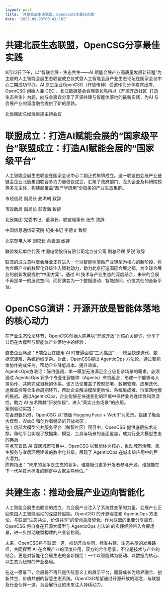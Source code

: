 ```yaml
---
layout: post
title: '共建北辰生态联盟，OpenCSG分享最佳实践'
date: "2025-09-29T00:41:10Z"
---
```

共建北辰生态联盟，OpenCSG分享最佳实践
======================

9月23日下午，以“智联会展・生态共生——AI 赋能会展产业高质量发展新征程”为主题的人工智能会展生态联盟成立仪式暨人工智能会展产业生态论坛在国家会议中心二期成功举办。AI 原生企业OpenCSG（开放传神）受邀作为分享嘉宾出席，OpenCSG 创始人兼 CEO 、长江数据基金会理事长陈冉以《开源开放社区  打造生态共生》为题，向与会嘉宾分享了开源共建与智能体落地的最新实践，为AI 与会展产业的深度融合提供了新的思路。

北辰集团总经理梁捷主持会议

联盟成立：打造AI赋能会展的“国家级平台”联盟成立：打造AI赋能会展的“国家级平台”
==========================================

人工智能会展生态联盟在国家会议中心二期正式揭牌成立。这一联盟由会展产业链链主企业北辰集团联合多方力量倡议成立，汇聚了政府部门、龙头企业及科研院校等多元主体，构建起覆盖“政产学研用”全链条的产业生态集群。​

市经信局 副局长 姜洪朝 致辞

市政数局 副局长 彭雪海 致辞

北辰集团 党委书记、董事长、联盟理事长 张杰 致辞

中国信息通信研究院 纪委书记 李德文 致辞

北京邮电大学 副校长 黄善国 致辞

联盟发起单位代表 中国电信股份有限公司北京分公司 副总经理 罗锐 致辞

联盟的成立意味着会展业正在进入一个以智能体驱动产业转型为核心的新阶段，将为会展产业的数智化升级注入强劲动力，助力北京打造国际会展之都，为全球会展业的创新发展提供“中国方案”。通过 AI 技术与产业生态的深度结合，未来的会展不再是单一的展览空间，而将演变为一个数据流动、智能协同、价值共创的全新平台。

OpenCSG演讲：开源开放是智能体落地的核心动力
=========================

在产业生态论坛环节，OpenCSG创始人陈冉以“开源开放”为核心关键词，分享了公司在大模型与智能体产业落地中的经验：

直击企业痛点：B端企业在应用 AI 时普遍面临“三大挑战”——模型快速迭代、数据沉淀难、系统运维复杂。对此，OpenCSG提出 AgenticOps 方法论，通过智能体协作完成任务，帮助企业降低成本、提升效率。  
AgenticOps方法论：陈冉强调，单一模型无法满足企业级复杂场景的需求，必须通过 AgenticOps 将多个专业化智能体（Agents）有机组合，形成一个能够与人类协作、共同完成目标的体系。该方法论覆盖了模型部署、数据管理、应用迭代、运维监控等全生命周期环节，帮助企业解决模型更新快、系统集成难、价值落地慢的挑战。通过AgenticOps，企业能够在快速变化的环境中保持业务连续性和灵活性，助力 AI 技术跨越“研发阶段”，进入“真实业务场景”的应用。  
案例驱动实践：  
在香港数码港，OpenCSG 以“港版 Hugging Face + Web3”为愿景，搭建了融合大模型、Web3 和创作者经济的开放社区；  
在工信部大模型公共服务平台（鲸智社区）项目中，OpenCSG 提供底层技术支撑，帮助平台实现了数据集、模型、工具与场景的全面覆盖，成为行业大模型生态的典范  
在点军宜昌 AI 宜居城市项目中，OpenCSG 以智能体为核心，推动城市治理、民生服务与宜居环境建设的数字化升级，展现了 AgenticOps 在城市级应用中的巨大潜力。  
陈冉指出：“未来的竞争是生态的竞争。谁能吸引更多开发者参与开源，谁就能在下一代AI技术标准的制定中占据主导地位。”

共建生态：推动会展产业迈向智能化
================

人工智能会展生态联盟的成立，为会展产业注入了系统性变革的力量，会展产业正迎来由人工智能驱动的深度转型期。OpenCSG 的开源理念和 AgenticOps 方法论，与联盟“生态共生、价值共享”的使命高度契合。作为联盟的重要分享嘉宾，OpenCSG 将自身在开源大模型与 AgenticOps 方法论 的实践经验带入会展场景，进一步推动联盟构建的产业新格局。

未来，OpenCSG将与联盟一道，推动开放协同、标准共建、生态共享的发展路径，共同探索 AI 在会展产业的深度应用。双方的合作愿景，不仅是技术与产业的结合，更是对智能化会展生态的全新描绘：一个以智能体为驱动、以数据为核心、以生态为纽带的产业格局。

在这一愿景下，会展将不再只是传统意义上的展示平台，而将成长为跨界融合、创新共生、价值共创的智慧生态系统。OpenCSG希望通过开源开放的理念，与联盟及行业伙伴一道，为会展行业的未来注入持续动力。